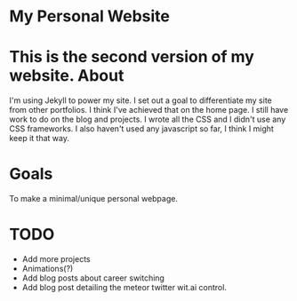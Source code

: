 # My Personal Website
This is the second version of my website.
About
=======
I'm using Jekyll to power my site. I set out a goal to differentiate my site from other portfolios. I think I've achieved that on the home page. I still have work to do on the blog and projects.  I wrote all the CSS and I didn't use any CSS frameworks. I also haven't used any javascript so far, I think I might keep it that way.

Goals
=======
To make a minimal/unique personal webpage. 

TODO
=====
* Add more projects
* Animations(?)
* Add blog posts about career switching
* Add blog post detailing the meteor twitter wit.ai control.
